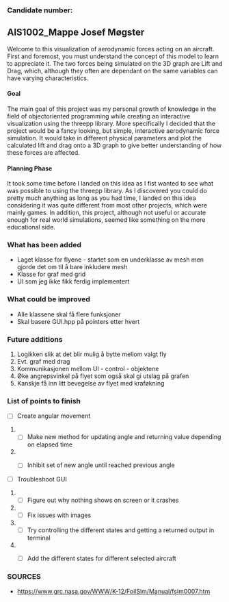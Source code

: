 ### Candidate number: 
## AIS1002_Mappe Josef Møgster

Welcome to this visualization of aerodynamic forces acting on an aircraft.
First and foremost, you must understand the concept of this model to learn to appreciate it.
The two forces being simulated on the 3D graph are Lift and Drag, which, although they often are dependant
on the same variables can have varying characteristics.

#### Goal
The main goal of this project was my personal growth of knowledge in the field of
objectoriented programming while creating an interactive visualization using the threepp library.
More specifically I decided that the project would be a fancy looking, but simple,
interactive aerodynamic force simulation. It would take in different physical parameters and plot
the calculated lift and drag onto a 3D graph to give better understanding of how these forces are
affected.

#### Planning Phase
It took some time before I landed on this idea as I fist wanted to see what was possible to
using the threepp library. As I discovered you could do pretty much anything as long as you had time,
I landed on this idea considering it was quite different from most other projects, which were mainly games.
In addition, this project, although not useful or accurate enough for real world simulations, seemed
like something on the more educational side.

### What has been added

* Laget klasse for flyene - startet som en underklasse av mesh men gjorde det om til å bare inkludere mesh
* Klasse for graf med grid
* UI som jeg ikke fikk ferdig implementert

### What could be improved

- Alle klassene skal få flere funksjoner
- Skal basere GUI.hpp på pointers etter hvert

### Future additions

1. Logikken slik at det blir mulig å bytte mellom valgt fly
2. Evt. graf med drag
3. Kommunikasjonen mellom UI - control - objektene
4. Øke angrepsvinkel på flyet som også skal gi utslag på grafen
5. Kanskje få inn litt bevegelse av flyet med kraføkning

### List of points to finish
- [ ] Create angular movement
1. -[ ] Make new method for updating angle and returning value depending on elapsed time
2. -[ ] Inhibit set of new angle until reached previous angle


- [ ] Troubleshoot GUI
1. -[ ] Figure out why nothing shows on screen or it crashes
2. -[ ] Fix issues with images
3. -[ ] Try controlling the different states and getting a returned output in terminal
4. -[ ] Add the different states for different selected aircraft


### SOURCES

- https://www.grc.nasa.gov/WWW/K-12/FoilSim/Manual/fsim0007.htm